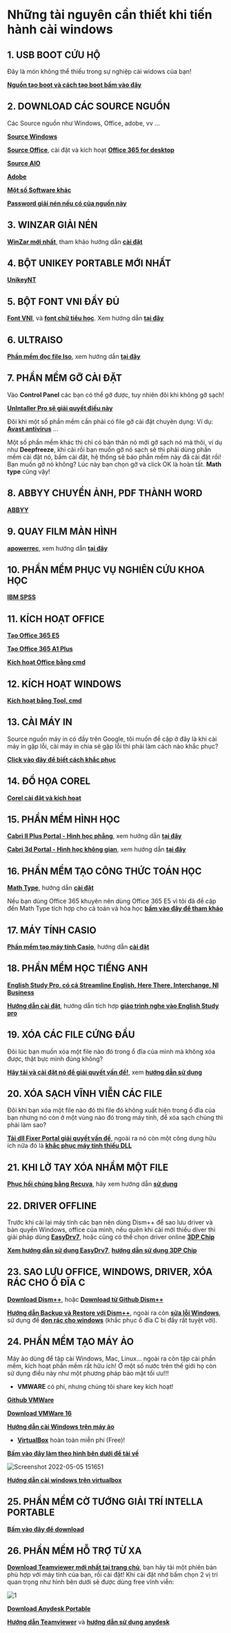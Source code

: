 # Những tài nguyên cần thiết khi tiến hành cài windows #

## 1. USB BOOT CỨU HỘ ##

Đây là món không thể thiếu trong sự nghiệp cài widows của bạn!

**[Nguồn tạo boot và cách tạo boot bấm vào đây](https://github.com/BsNgChiThanh/USB-BOOT)**

## 2. DOWNLOAD CÁC SOURCE NGUỒN ##

Các Source nguồn như Windows, Office, adobe, vv ...

**[Source Windows](https://t.ly/esO6)**

**[Source Office](https://t.ly/C28N)**, cài đặt và kích hoạt **[Office 365 for desktop](https://github.com/BsNgChiThanh/Tao-office-365-E5-kich-hoat-Office-365-for-desktop)**

**[Source AIO](https://t.ly/h09d)**

**[Adobe](https://t.ly/UnUy)**

**[Một số Software khác](https://t.ly/UnUy)**

**[Password giải nén nếu có của nguồn này](https://docs.google.com/document/d/1nskNEcAVu1SbhSzdRfGQWwT3aYtKUzLN/edit?usp=drivesdk&ouid=108710666609351868901&rtpof=true&sd=true)**

## 3. WINZAR GIẢI NÉN ##

**[WinZar mới nhất](https://github.com/BsNgChiThanh/Winzar)**, tham khảo hướng dẫn **[cài đặt](https://atpsoftware.vn/cach-cai-winrar-moi-nhat-2020-huong-dan-cai-dat.html)**

## 4. BỘT UNIKEY PORTABLE MỚI NHẤT ##

**[UnikeyNT](https://github.com/BsNgChiThanh/UniKeyNT)**

## 5. BỘT FONT VNI ĐẦY ĐỦ ##

**[Font VNI](https://bsthanh-my.sharepoint.com/:f:/g/personal/0914678254_bsthanh_tk/Eukq-IAKDwNLjQnQBQeRkswBvRNTi3NEaMfUYbZQOQhZgA?e=wvcF5k)**, và **[font chữ tiểu học](https://bsthanh-my.sharepoint.com/:f:/g/personal/0914678254_bsthanh_tk/EvjEX_YZseFPmE2JdKDvMoMBzl9iK6EjYbYKLnGhUeH4Dw?e=8ai8RV)**. Xem hướng dẫn **[tại đây](https://download.vn/cach-cai-them-font-vao-may-tinh-de-dung-unikey-7266)**

## 6. ULTRAISO ##

**[Phần mềm đọc file Iso](https://bsthanh-my.sharepoint.com/:f:/g/personal/0914678254_bsthanh_tk/EnJVZ5h8CGdBqQeO-zqHcMMBoBbsKxyxFBfXZi1dgNhqCg?e=9lehV6)**, xem hướng dẫn **[tại đây](http://thuthuatphanmem.vn/cach-dung-ultraiso-tu-a-z/)**

## 7. PHẦN MỀM GỠ CÀI ĐẶT ##

Vào **Control Panel** các bạn có thể gỡ được, tuy nhiên đôi khi không gỡ sạch!

**[UnIntaller Pro sẽ giải quyết điều này](https://bsthanh-my.sharepoint.com/:f:/g/personal/0914678254_bsthanh_tk/Ej4IS2C9DYlChZ7d2m6rM-sBqqwPuCJMr1TeqahUCvnk2w?e=Xrx7HM)**

Đôi khi một số phần mềm cần phải có file gỡ cài đặt chuyên dụng: Ví dụ: **[Avast antivirus](https://bsthanh-my.sharepoint.com/:u:/g/personal/0914678254_bsthanh_tk/Edsjoms0QVVDgRNYDeqNWAMB05aEchSrPLfUkDgH-Q6qxQ?e=TzP5dk)** ...

Một số phần mềm khác thì chỉ có bản thân nó mới gỡ sạch nó mà thôi, ví dụ như **Deepfreeze**, khi cài rồi bạn muốn gỡ nó sạch sẽ thì phải dùng phần mềm cài đặt nó, bấm cài đặt, hệ thống sẽ báo phần mềm này đã cài đặt rồi! Bạn muốn gỡ nó không? Lúc này bạn chọn gỡ và click OK là hoàn tất. **Math type** cũng vậy!

## 8. ABBYY CHUYỂN ẢNH, PDF THÀNH WORD ##

**[ABBYY](https://github.com/BsNgChiThanh/ABBYY)**

## 9. QUAY FILM MÀN HÌNH ##

**[apowerrec](https://bsthanh-my.sharepoint.com/:f:/g/personal/0914678254_bsthanh_tk/Ephu5YdVGQlEtybotvcfqm0B_9u9-rQKBm4hDigc_XaaIw?e=f20zG4)**, xem hướng dẫn **[tại đây](https://tinhte.vn/thread/apowerrec-full-moi-nhat-2018-phan-mem-quay-man-hinh-tuyet-voi-cho-ban.2861099/)**

## 10. PHẦN MỀM PHỤC VỤ NGHIÊN CỨU KHOA HỌC ##

**[IBM SPSS](https://github.com/BsNgChiThanh/SPSS)**

## 11. KÍCH HOẠT OFFICE ##

**[Tạo Office 365 E5](https://github.com/BsNgChiThanh/Tao-office-365-E5-kich-hoat-Office-365-for-desktop)**

**[Tạo Office 365 A1 Plus](https://github.com/BsNgChiThanh/Office-365-A1-A1-Plus)**

**[Kích hoạt Office bằng cmd](https://github.com/BsNgChiThanh/Kich-hoat-Office)**

## 12. KÍCH HOẠT WINDOWS ##

**[Kích hoạt bằng Tool, cmd](https://github.com/BsNgChiThanh/Active-Windows)**

## 13. CÀI MÁY IN ##

Source nguồn máy in có đầy trên Google, tôi muốn đề cập ở đây là khi cài máy in gặp lỗi, cài máy in chia sẻ gặp lỗi thì phải làm cách nào khắc phục?

**[Click vào đây để biết cách khắc phục](https://github.com/BsNgChiThanh/cai-may-in-may-chu-va-may-chia-se)**

## 14. ĐỒ HỌA COREL ##

**[Corel cài đặt và kích hoạt](https://github.com/BsNgChiThanh/Kich-hoat-Corel-2021)**

## 15. PHẦN MỀM HÌNH HỌC ##

**[Cabri II Plus Portal - Hình học phẳng](https://bsthanh-my.sharepoint.com/:f:/g/personal/0914678254_bsthanh_tk/EmrELhPGCZdOgQdACbWVh4UB4vg1oT22ZskZencdIBforg?e=aaRTYo)**, xem hướng dẫn **[tại đây](https://www.google.com/amp/s/quantrimang.com/cach-cai-dat-va-su-dung-phan-mem-ve-hinh-toan-hoc-cabri-ii-plus-155849%3fmode=amp)**

**[Cabri 3d Portal - Hình học không gian](https://pwht-my.sharepoint.com/:f:/g/personal/a316_office365vn_online/Ej_aFYpI6HdMl4shHgvTE9cBsm18BMgKtOmX6sIFYsM8LA?e=uFjzII)**, xem hướng dẫn **[tại đây](https://www.google.com/amp/s/bibixps.wordpress.com/2009/05/09/h%25C6%25B0%25E1%25BB%259Bng-d%25E1%25BA%25ABn-s%25E1%25BB%25AD-d%25E1%25BB%25A5ng-cabri-3d-ch%25C6%25B0%25C6%25A1ng-3-cac-cong-c%25E1%25BB%25A5-c%25E1%25BB%25A7a-cabri-3d-v2/amp/)**

## 16. PHẦN MỀM TẠO CÔNG THỨC TOÁN HỌC ##

**[Math Type](https://pwht-my.sharepoint.com/:f:/g/personal/a316_office365vn_online/EngaQEk287VAnLBG5SBf7fABMMZO9FvvKqk6eulmFCueAA?e=smf6Iw)**, hướng dẫn **[cài đặt](https://dichvudanhvanban.com/cai-dat-mathtype-7-4-full-ban-quyen-su-dung-vinh-vien-soan-thao-cong-thuc-toan-368#:~:text=%C4%91%E1%BA%B7t%20v%C3%A0%20crack.-,B%E1%BA%AFt%20%C4%91%E1%BA%A7u%20c%C3%A0i%20%C4%91%E1%BA%B7t%20MathType%207.4%20Full%20b%E1%BA%A3n%20quy%E1%BB%81n.,l%C3%A0%20ho%C3%A0n%20t%E1%BA%A5t%20c%C3%A0i%20%C4%91%E1%BA%B7t.)**

Nếu bạn dùng Office 365 khuyên nên dùng Office 365 E5 vì tôi đã đề cập đến Math Type tích hợp cho cả toán và hóa học **[bấm vào đây để tham khảo](https://github.com/BsNgChiThanh/Tao-office-365-E5-kich-hoat-Office-365-for-desktop)**

## 17. MÁY TÍNH CASIO ##

**[Phần mềm tạo máy tính Casio](https://bsthanh-my.sharepoint.com/:u:/g/personal/0914678254_bsthanh_tk/EaAK6pl0PD1PuOmT2SJ0X30BipeEbxqQ2dljgB0OeLkenA?e=T4G9ey)**, hướng dẫn **[cài đặt](https://timdapan.com/tai-lieu/huong-dan-cai-dat-ung-dung-gia-lap-may-tinh-casio-online-tren-pc-laptop)**

## 18. PHẦN MỀM HỌC TIẾNG ANH ##

**[English Study Pro, có cả Streamline English, Here There, Interchange, NI Business](https://pwht-my.sharepoint.com/:f:/g/personal/a316_office365vn_online/Et1esrSHQ8BHjtm4LXRGV18BxakH7Xb1uUNeUxPz6pMTvA?e=0mtzVI)**

**[Hướng dẫn cài đặt](https://tinhte.vn/thread/english-study-pro-2012-full-huong-dan-cai-dat-va-kich-hoat.2883734/)**, hướng dẫn tích hợp **[giáo trình nghe vào English Study pro](https://kenhtuyensinh.vn/download-va-su-dung-giao-trinh-luyen-nghe-english-study-pro-2012)**

## 19. XÓA CÁC FILE CỨNG ĐẦU ##

Đôi lúc bạn muốn xóa một file nào đó trong ổ đĩa của mình mà không xóa được, thật bực mình đúng không?

**[Hãy tải và cài đặt nó để giải quyết vấn đề!](https://pwht-my.sharepoint.com/:u:/g/personal/a316_office365vn_online/ESOkl2d-nVtGt_-v-BRUCCsBQbTF996jhvbKzK-2PQvWPQ?e=cOwoG8)**, xem **[hướng dẫn sử dụng](https://thuthuat.taimienphi.vn/cai-dat-unlocker-xoa-file-cung-dau-880n.aspx)**

## 20. XÓA SẠCH VĨNH VIỄN CÁC FILE ##

Đôi khi bạn xóa một file nào đó thì file đó không xuất hiện trong ổ đĩa của bạn nhưng nó còn ở một vùng nào đó trong máy tính, để xóa sạch chúng thì phải làm sao?

**[Tải dll Fixer Portal giải quyết vấn đề](https://pwht-my.sharepoint.com/:u:/g/personal/a316_office365vn_online/EV0vc6Klz0BIgGMW32_idIEB9RjxPAygqFz-0Ua4q3vNmA?e=Eg7rFg)**, ngoài ra nó còn một công dụng hữu ích nữa đó là **[khắc phục máy tính thiếu DLL](https://phanmemfree.org/sua-loi-thieu-file-dll-bang-dll-files-fixer-cho-may-tinh-laptop/)**

## 21. KHI LỞ TAY XÓA NHẦM MỘT FILE ##

**[Phục hồi chúng bằng Recuva](https://pwht-my.sharepoint.com/:u:/g/personal/a316_office365vn_online/EbTuOl05Y6tNuTnmxjmdX2IBKtXSjwORMf7rhlDDW5QJ8Q?e=26g4AF)**, hãy xem hướng dẫn **[sử dụng](https://tinhocvanphong.edu.vn/cach-su-dung-phan-mem-recuva/)**

## 22. DRIVER OFFLINE ###

Trước khi cài lại máy tính các bạn nên dùng Dism++ để sao lưu driver và bản quyền Windows, office của mình, nếu quên khi cài mới thiếu diver thì giải pháp dùng **[EasyDrv7](https://bsthanh-my.sharepoint.com/:f:/g/personal/0914678254_bsthanh_tk/Es04kIshd7JHl-fsKSGUCvQBMorwCJ5O843yKHSqnFsp5g?e=fF18us)**, hoặc cũng có thể chọn driver online **[3DP Chip](https://www.3dpchip.com/3dp/chip_down_lite.php?pl=vi)**

**[Xem hướng dẫn sử dụng EasyDrv7](https://www.tienichmaytinh.net/tai-bo-cai-driver-offline-easydrv7-day-du-cho-windows-moi-nhat)**, **[hướng dẫn sử dụng 3DP Chip](https://www.google.com/amp/s/quantrimang.com/cach-dung-3dp-chip-cap-nhat-hoac-cai-moi-driver-con-thieu-cho-may-tinh-150009%3fmode=amp)**

## 23. SAO LƯU OFFICE, WINDOWS, DRIVER, XÓA RÁC CHO Ổ ĐĨA C ##

**[Download Dism++](https://pwht-my.sharepoint.com/:u:/g/personal/a316_office365vn_online/EQB4KlDiGk9Klcba8cvOcy4BNZXMJIGif035j07dgxoHJA?e=gbSxXj)**, hoặc **[Download từ Github Dism++](https://github.com/Chuyu-Team/Dism-Multi-language)**

**[Hướng dẫn Backup và Restore với Dism++](https://www.dichvumaytinh247.com/2018/09/huong-dan-su-dung-dism-de-sao-luu-khoi-phuc-ban-quyen-windows-7-10-office-2010-2019-cac-phien-ban-volumemak.html)**, ngoài ra còn **[sửa lỗi Windows](https://hotromicrosoft.com/su-dung-cong-cu-dism-de-sua-windows-bi-loi-3612/)**, sử dụng để **[dọn rác cho windows](https://taiphanmempc.net/dism-download-dism-final.html)** (khắc phục ổ đĩa C bị đầy rất tuyệt vời).

## 24. PHẦN MỀM TẠO MÁY ẢO ##

Máy ảo dùng để tập cài Windows, Mac, Linux... ngoài ra còn tập cài phần mềm, kích hoạt phần mềm rất hữu ích! Ở một số nước trên thế giới họ còn sử dụng điều này như một phương pháp bảo mật tối ưu!!!

- **VMWARE** có phí, nhưng chúng tôi share key kích hoạt!

**[Github VMWare](https://gist.github.com/NSWG/2ad67111efb983c762e3425ff49ba2ad)**

**[Download VMWare 16](https://bsthanh-my.sharepoint.com/:f:/g/personal/laptopxiaomi_bsthanh_tk/Ep2M1_zBPlROq2TDqZkGMEEBZoFW8PFsNm6I__slitfgTw?e=Cw0Mhi)**

**[Hướng dẫn cài Windows trên máy ảo](https://www.youtube.com/watch?v=mxlxxnoysww)**

- **[VirtualBox](https://www.virtualbox.org/wiki/Downloads)** hoàn toàn miễn phí (Free)!

**[Bấm vào đây làm theo hình bên dưới để tải về](https://www.virtualbox.org/wiki/Downloads)**

![Screenshot 2022-05-05 151651](https://user-images.githubusercontent.com/82578024/166885930-86734654-7773-4567-8729-549f49690da6.gif)

**[Hướng dẫn cài windows trên virtualbox](https://wikimaytinh.com/cach-cai-win-10-tren-may-ao-virtualbox.html)**

## 25. PHẦN MỀM CỜ TƯỚNG GIẢI TRÍ INTELLA PORTABLE ##

**[Bấm vào đây để download](https://github.com/BsNgChiThanh/Intella)**

## 26. PHẦN MỀM HỖ TRỢ TỪ XA ##

**[Download Teamviewer mới nhất tại trang chủ](https://www.teamviewer.com/vi/ta%CC%89i-ve/android/?previous_page=33124)**, bạn hãy tải một phiên bản phù hợp với máy tính của bạn, rồi cài đặt! Khi cài đặt nhớ bấm chọn 2 vị trí quan trọng như hình bên dưới sẽ được dùng free vĩnh viễn:

![1](https://user-images.githubusercontent.com/82578024/166132809-b2b2ccb4-d736-422c-b409-9e73cfdd96ad.jpg)

**[Download Anydesk Portable](https://bsthanh-my.sharepoint.com/:u:/g/personal/0914678254_bsthanh_tk/EeQM_2DdD1BAgWTjEWJ2MoQBMNaJ3gLDAFsJPRplzOixmQ?e=UTi5m3)**

**[Hướng dẫn Teamviewer](https://quantrimang.com/dieu-khien-may-tinh-tu-xa-voi-teamviewer-9-106917)** và **[hướng dẫn sử dụng anydesk](https://thuthuat.taimienphi.vn/cach-su-dung-anydesk-de-dieu-khien-may-tinh-tu-xa-49566n.aspx)**

